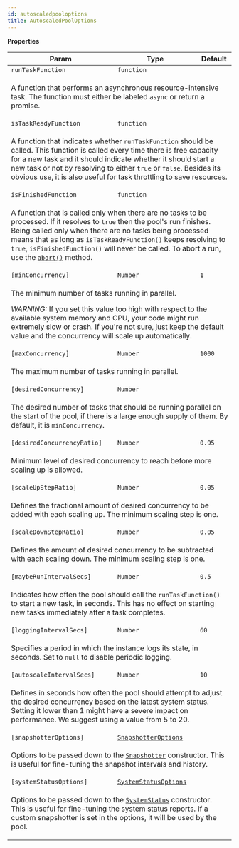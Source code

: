 ```yaml
---
id: autoscaledpooloptions
title: AutoscaledPoolOptions
---
```


<a name="AutoscaledPoolOptions"></a>

**Properties**

<table>
<thead>
<tr>
<th>Param</th><th>Type</th><th>Default</th>
</tr>
</thead>
<tbody>
<tr>
<td><code>runTaskFunction</code></td><td><code>function</code></td><td></td>
</tr>
<tr>
<td colspan="3"><p>A function that performs an asynchronous resource-intensive task.
  The function must either be labeled <code>async</code> or return a promise.</p>
</td></tr><tr>
<td><code>isTaskReadyFunction</code></td><td><code>function</code></td><td></td>
</tr>
<tr>
<td colspan="3"><p>A function that indicates whether <code>runTaskFunction</code> should be called.
  This function is called every time there is free capacity for a new task and it should
  indicate whether it should start a new task or not by resolving to either <code>true</code> or <code>false</code>.
  Besides its obvious use, it is also useful for task throttling to save resources.</p>
</td></tr><tr>
<td><code>isFinishedFunction</code></td><td><code>function</code></td><td></td>
</tr>
<tr>
<td colspan="3"><p>A function that is called only when there are no tasks to be processed.
  If it resolves to <code>true</code> then the pool&#39;s run finishes. Being called only
  when there are no tasks being processed means that as long as <code>isTaskReadyFunction()</code>
  keeps resolving to <code>true</code>, <code>isFinishedFunction()</code> will never be called.
  To abort a run, use the <a href="#AutoscaledPool+abort"><code>abort()</code></a> method.</p>
</td></tr><tr>
<td><code>[minConcurrency]</code></td><td><code>Number</code></td><td><code>1</code></td>
</tr>
<tr>
<td colspan="3"><p>The minimum number of tasks running in parallel.</p>
<p>  <em>WARNING:</em> If you set this value too high with respect to the available system memory and CPU, your code might run extremely slow or crash.
  If you&#39;re not sure, just keep the default value and the concurrency will scale up automatically.</p>
</td></tr><tr>
<td><code>[maxConcurrency]</code></td><td><code>Number</code></td><td><code>1000</code></td>
</tr>
<tr>
<td colspan="3"><p>The maximum number of tasks running in parallel.</p>
</td></tr><tr>
<td><code>[desiredConcurrency]</code></td><td><code>Number</code></td><td></td>
</tr>
<tr>
<td colspan="3"><p>The desired number of tasks that should be running parallel on the start of the pool,
  if there is a large enough supply of them.
  By default, it is <code>minConcurrency</code>.</p>
</td></tr><tr>
<td><code>[desiredConcurrencyRatio]</code></td><td><code>Number</code></td><td><code>0.95</code></td>
</tr>
<tr>
<td colspan="3"><p>Minimum level of desired concurrency to reach before more scaling up is allowed.</p>
</td></tr><tr>
<td><code>[scaleUpStepRatio]</code></td><td><code>Number</code></td><td><code>0.05</code></td>
</tr>
<tr>
<td colspan="3"><p>Defines the fractional amount of desired concurrency to be added with each scaling up.
  The minimum scaling step is one.</p>
</td></tr><tr>
<td><code>[scaleDownStepRatio]</code></td><td><code>Number</code></td><td><code>0.05</code></td>
</tr>
<tr>
<td colspan="3"><p>Defines the amount of desired concurrency to be subtracted with each scaling down.
  The minimum scaling step is one.</p>
</td></tr><tr>
<td><code>[maybeRunIntervalSecs]</code></td><td><code>Number</code></td><td><code>0.5</code></td>
</tr>
<tr>
<td colspan="3"><p>Indicates how often the pool should call the <code>runTaskFunction()</code> to start a new task, in seconds.
  This has no effect on starting new tasks immediately after a task completes.</p>
</td></tr><tr>
<td><code>[loggingIntervalSecs]</code></td><td><code>Number</code></td><td><code>60</code></td>
</tr>
<tr>
<td colspan="3"><p>Specifies a period in which the instance logs its state, in seconds.
  Set to <code>null</code> to disable periodic logging.</p>
</td></tr><tr>
<td><code>[autoscaleIntervalSecs]</code></td><td><code>Number</code></td><td><code>10</code></td>
</tr>
<tr>
<td colspan="3"><p>Defines in seconds how often the pool should attempt to adjust the desired concurrency
  based on the latest system status. Setting it lower than 1 might have a severe impact on performance.
  We suggest using a value from 5 to 20.</p>
</td></tr><tr>
<td><code>[snapshotterOptions]</code></td><td><code><a href="../typedefs/snapshotteroptions">SnapshotterOptions</a></code></td><td></td>
</tr>
<tr>
<td colspan="3"><p>Options to be passed down to the <a href="snapshotter"><code>Snapshotter</code></a> constructor. This is useful for fine-tuning
  the snapshot intervals and history.</p>
</td></tr><tr>
<td><code>[systemStatusOptions]</code></td><td><code><a href="../typedefs/systemstatusoptions">SystemStatusOptions</a></code></td><td></td>
</tr>
<tr>
<td colspan="3"><p>Options to be passed down to the <a href="systemstatus"><code>SystemStatus</code></a> constructor. This is useful for fine-tuning
  the system status reports. If a custom snapshotter is set in the options, it will be used
  by the pool.</p>
</td></tr></tbody>
</table>
